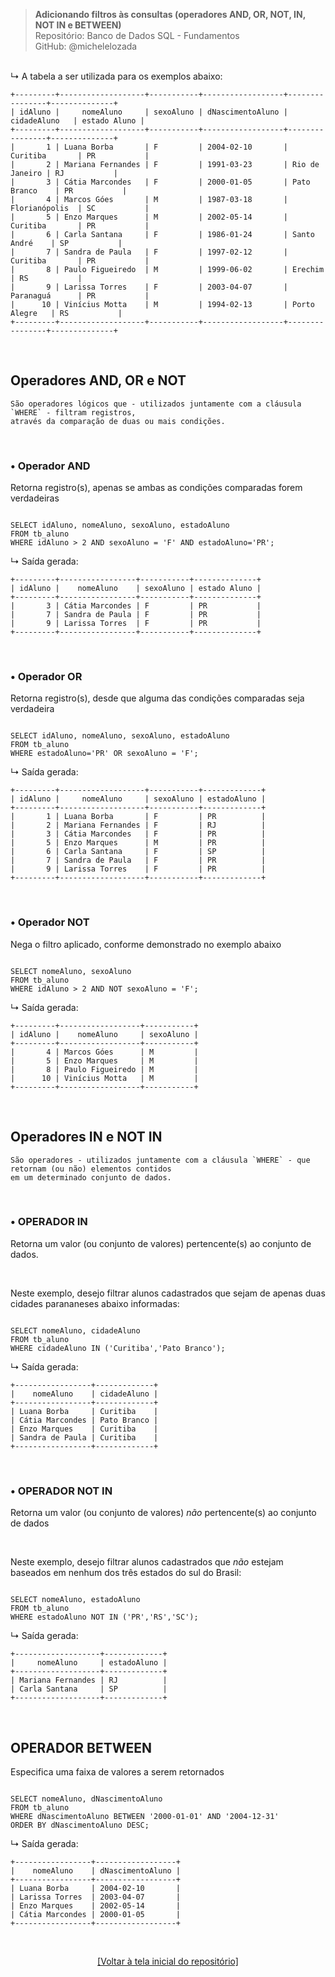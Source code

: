 > **Adicionando filtros às consultas (operadores AND, OR, NOT, IN, NOT IN e BETWEEN)**     
> Repositório: Banco de Dados SQL - Fundamentos    
> GitHub: @michelelozada
&nbsp;
     
&nbsp;   
↳ A tabela a ser utilizada para os exemplos abaixo:
```
+---------+-------------------+-----------+------------------+----------------+--------------+
| idAluno |     nomeAluno     | sexoAluno | dNascimentoAluno |  cidadeAluno   | estado Aluno |
+---------+-------------------+-----------+------------------+----------------+--------------+
|       1 | Luana Borba       | F         | 2004-02-10       | Curitiba       | PR           |
|       2 | Mariana Fernandes | F         | 1991-03-23       | Rio de Janeiro | RJ           |
|       3 | Cátia Marcondes   | F         | 2000-01-05       | Pato Branco    | PR           |
|       4 | Marcos Góes       | M         | 1987-03-18       | Florianópolis  | SC           |
|       5 | Enzo Marques      | M         | 2002-05-14       | Curitiba       | PR           |
|       6 | Carla Santana     | F         | 1986-01-24       | Santo André    | SP           |
|       7 | Sandra de Paula   | F         | 1997-02-12       | Curitiba       | PR           |
|       8 | Paulo Figueiredo  | M         | 1999-06-02       | Erechim        | RS           |
|       9 | Larissa Torres    | F         | 2003-04-07       | Paranaguá      | PR           |
|      10 | Vinícius Motta    | M         | 1994-02-13       | Porto Alegre   | RS           |
+---------+-------------------+-----------+------------------+----------------+--------------+
```

&nbsp;

## Operadores AND, OR e NOT
```
São operadores lógicos que - utilizados juntamente com a cláusula `WHERE` - filtram registros, 
através da comparação de duas ou mais condições.
```

&nbsp;
     
### • Operador AND 
Retorna registro(s), apenas se ambas as condições comparadas forem verdadeiras

```mysql

SELECT idAluno, nomeAluno, sexoAluno, estadoAluno 
FROM tb_aluno 
WHERE idAluno > 2 AND sexoAluno = 'F' AND estadoAluno='PR';
```

↳ Saída gerada:
```
+---------+-----------------+-----------+--------------+
| idAluno |    nomeAluno    | sexoAluno | estado Aluno |
+---------+-----------------+-----------+--------------+
|       3 | Cátia Marcondes | F         | PR           |
|       7 | Sandra de Paula | F         | PR           |
|       9 | Larissa Torres  | F         | PR           |
+---------+-----------------+-----------+--------------+
```

&nbsp;
     
### • Operador OR 
Retorna registro(s), desde que alguma das condições comparadas seja verdadeira

```mysql

SELECT idAluno, nomeAluno, sexoAluno, estadoAluno 
FROM tb_aluno 
WHERE estadoAluno='PR' OR sexoAluno = 'F';
```

↳ Saída gerada:
```
+---------+-------------------+-----------+-------------+
| idAluno |     nomeAluno     | sexoAluno | estadoAluno |
+---------+-------------------+-----------+-------------+
|       1 | Luana Borba       | F         | PR          |
|       2 | Mariana Fernandes | F         | RJ          |
|       3 | Cátia Marcondes   | F         | PR          |
|       5 | Enzo Marques      | M         | PR          |
|       6 | Carla Santana     | F         | SP          |
|       7 | Sandra de Paula   | F         | PR          |
|       9 | Larissa Torres    | F         | PR          |
+---------+-------------------+-----------+-------------+
```

&nbsp;
     
### • Operador NOT 
Nega o filtro aplicado, conforme demonstrado no exemplo abaixo

```mysql

SELECT nomeAluno, sexoAluno 
FROM tb_aluno 
WHERE idAluno > 2 AND NOT sexoAluno = 'F';
```

↳ Saída gerada:
```
+---------+------------------+-----------+
| idAluno |    nomeAluno     | sexoAluno |
+---------+------------------+-----------+
|       4 | Marcos Góes      | M         |
|       5 | Enzo Marques     | M         |
|       8 | Paulo Figueiredo | M         |
|      10 | Vinícius Motta   | M         |
+---------+------------------+-----------+
```

&nbsp;
     
##  Operadores IN e NOT IN
```
São operadores - utilizados juntamente com a cláusula `WHERE` - que retornam (ou não) elementos contidos 
em um determinado conjunto de dados.
```

&nbsp;     
    
### • OPERADOR IN  
Retorna um valor (ou conjunto de valores) pertencente(s) ao conjunto de dados. 

&nbsp;     

Neste exemplo, desejo filtrar alunos cadastrados que sejam de apenas duas cidades parananeses abaixo informadas:

```mysql

SELECT nomeAluno, cidadeAluno 
FROM tb_aluno
WHERE cidadeAluno IN ('Curitiba','Pato Branco');
```

↳ Saída gerada:
```
+-----------------+-------------+
|    nomeAluno    | cidadeAluno |
+-----------------+-------------+
| Luana Borba     | Curitiba    |
| Cátia Marcondes | Pato Branco |
| Enzo Marques    | Curitiba    |
| Sandra de Paula | Curitiba    |
+-----------------+-------------+
```

&nbsp;
     
### • OPERADOR NOT IN  
Retorna um valor (ou conjunto de valores) *não* pertencente(s) ao conjunto de dados

&nbsp;

Neste exemplo, desejo filtrar alunos cadastrados que *não* estejam baseados em nenhum dos três estados do sul do Brasil:

```mysql

SELECT nomeAluno, estadoAluno 
FROM tb_aluno
WHERE estadoAluno NOT IN ('PR','RS','SC');
```

↳ Saída gerada:
```
+-------------------+-------------+
|     nomeAluno     | estadoAluno |
+-------------------+-------------+
| Mariana Fernandes | RJ          |
| Carla Santana     | SP          |
+-------------------+-------------+
```

&nbsp;
     
## OPERADOR BETWEEN  
Especifica uma faixa de valores a serem retornados

```mysql

SELECT nomeAluno, dNascimentoAluno 
FROM tb_aluno
WHERE dNascimentoAluno BETWEEN '2000-01-01' AND '2004-12-31' 
ORDER BY dNascimentoAluno DESC; 
```

↳ Saída gerada:
```
+-----------------+------------------+
|    nomeAluno    | dNascimentoAluno |
+-----------------+------------------+
| Luana Borba     | 2004-02-10       |
| Larissa Torres  | 2003-04-07       |
| Enzo Marques    | 2002-05-14       |
| Cátia Marcondes | 2000-01-05       |
+-----------------+------------------+
```

&nbsp;

<div align="center">
<a href="https://github.com/michelelozada/SQL-Study-Notes">[Voltar à tela inicial do repositório]</a>
</div>